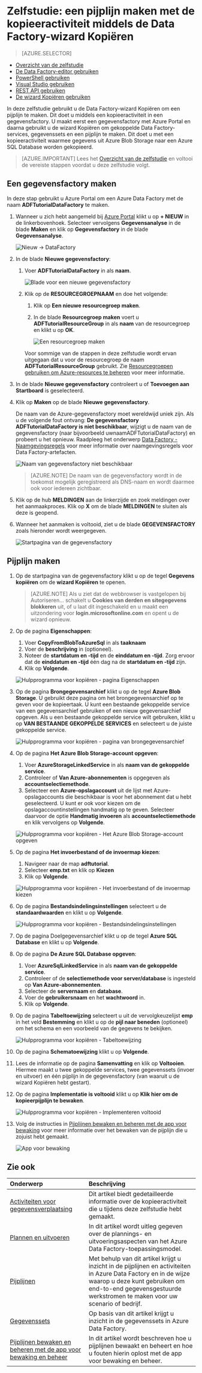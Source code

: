 <properties 
    pageTitle="Zelfstudie: een pijplijn maken met de wizard Kopiëren" 
    description="In deze zelfstudie maakt u een Azure Data Factory-pijplijn met een kopieeractiviteit. Hiervoor gebruikt u de wizard Kopiëren die wordt ondersteund door Data Factory." 
    services="data-factory" 
    documentationCenter="" 
    authors="spelluru" 
    manager="jhubbard" 
    editor="monicar"/>

<tags 
    ms.service="data-factory" 
    ms.workload="data-services" 
    ms.tgt_pltfrm="na" 
    ms.devlang="na" 
    ms.topic="get-started-article" 
    ms.date="08/01/2016" 
    ms.author="spelluru"/>

# Zelfstudie: een pijplijn maken met de kopieeractiviteit middels de Data Factory-wizard Kopiëren
> [AZURE.SELECTOR]
- [Overzicht van de zelfstudie](data-factory-copy-data-from-azure-blob-storage-to-sql-database.md)
- [De Data Factory-editor gebruiken](data-factory-copy-activity-tutorial-using-azure-portal.md)
- [PowerShell gebruiken](data-factory-copy-activity-tutorial-using-powershell.md)
- [Visual Studio gebruiken](data-factory-copy-activity-tutorial-using-visual-studio.md)
- [REST API gebruiken](data-factory-copy-activity-tutorial-using-rest-api.md) 
- [De wizard Kopiëren gebruiken](data-factory-copy-data-wizard-tutorial.md)

In deze zelfstudie gebruikt u de Data Factory-wizard Kopiëren om een pijplijn te maken. Dit doet u middels een kopieeractiviteit in een gegevensfactory. U maakt eerst een gegevensfactory met Azure Portal en daarna gebruikt u de wizard Kopiëren om gekoppelde Data Factory-services, gegevenssets en een pijplijn te maken. Dit doet u met een kopieeractiviteit waarmee gegevens uit Azure Blob Storage naar een Azure SQL Database worden gekopieerd.

> [AZURE.IMPORTANT] Lees het [Overzicht van de zelfstudie](data-factory-copy-data-from-azure-blob-storage-to-sql-database.md) en voltooi de vereiste stappen voordat u deze zelfstudie volgt.

## Een gegevensfactory maken
In deze stap gebruikt u Azure Portal om een Azure Data Factory met de naam **ADFTutorialDataFactory** te maken.

1.  Wanneer u zich hebt aangemeld bij [Azure Portal](https://portal.azure.com) klikt u op **+ NIEUW** in de linkerbovenhoek. Selecteer vervolgens **Gegevensanalyse** in de blade **Maken** en klik op **Gegevensfactory** in de blade **Gegevensanalyse**. 

    ![Nieuw -> DataFactory](./media/data-factory-copy-data-wizard-tutorial/new-data-factory-menu.png)

6. In de blade **Nieuwe gegevensfactory**:
    1. Voer **ADFTutorialDataFactory** in als **naam**. 
    
        ![Blade voor een nieuwe gegevensfactory](./media/data-factory-copy-data-wizard-tutorial/getstarted-new-data-factory.png)
    2. Klik op de **RESOURCEGROEPNAAM** en doe het volgende:
        1. Klik op **Een nieuwe resourcegroep maken**.
        2. In de blade **Resourcegroep maken** voert u **ADFTutorialResourceGroup** in als **naam** van de resourcegroep en klikt u op **OK**. 

            ![Een resourcegroep maken](./media/data-factory-copy-data-wizard-tutorial/create-new-resource-group.png)

        Voor sommige van de stappen in deze zelfstudie wordt ervan uitgegaan dat u voor de resourcegroep de naam **ADFTutorialResourceGroup** gebruikt. Zie [Resourcegroepen gebruiken om Azure-resources te beheren](../resource-group-overview.md) voor meer informatie.  
7. In de blade **Nieuwe gegevensfactory** controleert u of **Toevoegen aan Startboard** is geselecteerd.
8. Klik op **Maken** op de blade **Nieuwe gegevensfactory**.

    De naam van de Azure-gegevensfactory moet wereldwijd uniek zijn. Als u de volgende fout ontvang: **De gegevensfactory ADFTutorialDataFactory is niet beschikbaar**, wijzigt u de naam van de gegevensfactory (naar bijvoorbeeld uwnaamADFTutorialDataFactory) en probeert u het opnieuw. Raadpleeg het onderwerp [Data Factory - Naamgevingsregels](data-factory-naming-rules.md) voor meer informatie over naamgevingsregels voor Data Factory-artefacten.  
     
    ![Naam van gegevensfactory niet beschikbaar](./media/data-factory-copy-data-wizard-tutorial/getstarted-data-factory-not-available.png)
    
    > [AZURE.NOTE] De naam van de gegevensfactory wordt in de toekomst mogelijk geregistreerd als DNS-naam en wordt daarmee ook voor iedereen zichtbaar.  

9. Klik op de hub **MELDINGEN** aan de linkerzijde en zoek meldingen over het aanmaakproces. Klik op **X** om de blade **MELDINGEN** te sluiten als deze is geopend. 
10. Wanneer het aanmaken is voltooid, ziet u de blade **GEGEVENSFACTORY** zoals hieronder wordt weergegeven.

    ![Startpagina van de gegevensfactory](./media/data-factory-copy-data-wizard-tutorial/getstarted-data-factory-home-page.png)

## Pijplijn maken

1. Op de startpagina van de gegevensfactory klikt u op de tegel **Gegevens kopiëren** om de **wizard Kopiëren** te openen. 

    > [AZURE.NOTE] Als u ziet dat de webbrowser is vastgelopen bij Autoriseren... schakelt u **Cookies van derden en sitegegevens blokkeren** uit, of u laat dit ingeschakeld en u maakt een uitzondering voor **login.microsoftonline.com** en opent u de wizard opnieuw.
2. Op de pagina **Eigenschappen**:
    1. Voer **CopyFromBlobToAzureSql** in als **taaknaam**
    2. Voer de **beschrijving** in (optioneel).
    3. Noteer de **startdatum en -tijd** en de **einddatum en -tijd**. Zorg ervoor dat de **einddatum en -tijd** één dag na de **startdatum en -tijd** zijn. 
    3. Klik op **Volgende**.  

    ![Hulpprogramma voor kopiëren - pagina Eigenschappen](./media/data-factory-copy-data-wizard-tutorial/copy-tool-properties-page.png) 
3. Op de pagina **Brongegevensarchief** klikt u op de tegel **Azure Blob Storage**. U gebruikt deze pagina om het brongegevensarchief op te geven voor de kopieertaak. U kunt een bestaande gekoppelde service van een gegevensarchief gebruiken of een nieuw gegevensarchief opgeven. Als u een bestaande gekoppelde service wilt gebruiken, klikt u op **VAN BESTAANDE GEKOPPELDE SERVICES** en selecteert u de juiste gekoppelde service. 

    ![Hulpprogramma voor kopiëren - pagina van brongegevensarchief](./media/data-factory-copy-data-wizard-tutorial/copy-tool-source-data-store-page.png)
5. Op de pagina **Het Azure Blob Storage-account opgeven**:
    1. Voer **AzureStorageLinkedService** in als **naam van de gekoppelde service**.
    2. Controleer of **Van Azure-abonnementen** is opgegeven als **accountselectiemethode**. 
    3. Selecteer een **Azure-opslagaccount** uit de lijst met Azure-opslagaccounts die beschikbaar is voor het abonnement dat u hebt geselecteerd. U kunt er ook voor kiezen om de opslagaccountinstellingen handmatig op te geven. Selecteer daarvoor de optie **Handmatig invoeren** als **accountselectiemethode** en klik vervolgens op **Volgende**. 

    ![Hulpprogramma voor kopiëren - Het Azure Blob Storage-account opgeven](./media/data-factory-copy-data-wizard-tutorial/copy-tool-specify-azure-blob-storage-account.png)
6. Op de pagina **Het invoerbestand of de invoermap kiezen**:
    1. Navigeer naar de map **adftutorial**.
    2. Selecteer **emp.txt** en klik op **Kiezen**
    3. Klik op **Volgende**. 

    ![Hulpprogramma voor kopiëren - Het invoerbestand of de invoermap kiezen](./media/data-factory-copy-data-wizard-tutorial/copy-tool-choose-input-file-or-folder.png)
7. Op de pagina **Bestandsindelingsinstellingen** selecteert u de **standaardwaarden** en klikt u op **Volgende**.

    ![Hulpprogramma voor kopiëren - Bestandsindelingsinstellingen](./media/data-factory-copy-data-wizard-tutorial/copy-tool-file-format-settings.png)  
8. Op de pagina Doelgegevensarchief klikt u op de tegel **Azure SQL Database** en klikt u op **Volgende**.
9. Op de pagina **De Azure SQL Database opgeven**:
    1. Voer **AzureSqlLinkedService** in als **naam van de gekoppelde service**. 
    2. Controleer of de **selectiemethode voor server/database** is ingesteld op **Van Azure-abonnementen**.
    3. Selecteer de **servernaam** en **database**.
    4. Voer de **gebruikersnaam** en het **wachtwoord** in.
    5. Klik op **Volgende**.  
9. Op de pagina **Tabeltoewijzing** selecteert u uit de vervolgkeuzelijst **emp** in het veld **Bestemming** en klikt u op de **pijl naar beneden** (optioneel) om het schema en een voorbeeld van de gegevens te bekijken.

    ![Hulpprogramma voor kopiëren - Tabeltoewijzing](./media/data-factory-copy-data-wizard-tutorial/copy-tool-table-mapping-page.png) 
10. Op de pagina **Schematoewijzing** klikt u op **Volgende**.
11. Lees de informatie op de pagina **Samenvatting** en klik op **Voltooien**. Hiermee maakt u twee gekoppelde services, twee gegevenssets (invoer en uitvoer) en één pijplijn in de gegevensfactory (van waaruit u de wizard Kopiëren hebt gestart). 
12. Op de pagina **Implementatie is voltooid** klikt u op **Klik hier om de kopieerpijplijn te bewaken**.

    ![Hulpprogramma voor kopiëren - Implementeren voltooid](./media/data-factory-copy-data-wizard-tutorial/copy-tool-deployment-succeeded.png)  
13. Volg de instructies in [Pijplijnen bewaken en beheren met de app voor bewaking](data-factory-monitor-manage-app.md) voor meer informatie over het bewaken van de pijplijn die u zojuist hebt gemaakt.

    ![App voor bewaking](./media/data-factory-copy-data-wizard-tutorial/monitoring-app.png) 
 

## Zie ook
| Onderwerp | Beschrijving |
| :---- | :---- |
| [Activiteiten voor gegevensverplaatsing](data-factory-data-movement-activities.md) | Dit artikel biedt gedetailleerde informatie over de kopieeractiviteit die u tijdens deze zelfstudie hebt gemaakt. |
| [Plannen en uitvoeren](data-factory-scheduling-and-execution.md) | In dit artikel wordt uitleg gegeven over de plannings- en uitvoeringsaspecten van het Azure Data Factory-toepassingsmodel. |
| [Pijplijnen](data-factory-create-pipelines.md) | Met behulp van dit artikel krijgt u inzicht in de pijplijnen en activiteiten in Azure Data Factory en in de wijze waarop u deze kunt gebruiken om end-to-end gegevensgestuurde werkstromen te maken voor uw scenario of bedrijf. |
| [Gegevenssets](data-factory-create-datasets.md) | Op basis van dit artikel krijgt u inzicht in de gegevenssets in Azure Data Factory.
| [Pijplijnen bewaken en beheren met de app voor bewaking en beheer](data-factory-monitor-manage-app.md) | In dit artikel wordt beschreven hoe u pijplijnen bewaakt en beheert en hoe u fouten hierin oplost met de app voor bewaking en beheer. 


<!--HONumber=ago16_HO4-->


